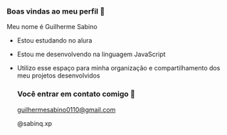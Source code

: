 ### Boas vindas ao meu perfil 🖤

Meu nome é Guilherme Sabino

- Estou estudando no alura
- Estou me desenvolvendo na linguagem JavaScript
- Utilizo esse espaço para minha organização e compartilhamento dos meu projetos desenvolvidos

  ### Você entrar em contato comigo 📧

  guilhermesabino0110@gmail.com

  @sabinq.xp

